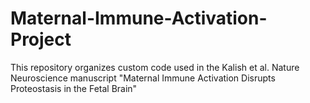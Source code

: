 # Maternal-Immune-Activation-Project
This repository organizes custom code used in the Kalish et al. Nature Neuroscience manuscript "Maternal Immune Activation Disrupts Proteostasis in the Fetal Brain"
